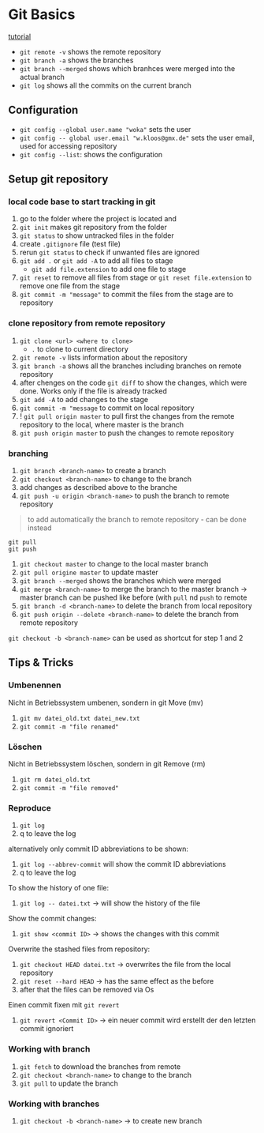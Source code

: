 # Git Basics

[tutorial](https://www.youtube.com/watch?v=HVsySz-h9r4&t=4s)

- `git remote -v` shows the remote repository
- `git branch -a` shows the branches
- `git branch --merged`  shows which branhces were merged into the actual branch
- `git log` shows all the commits on the current branch

## Configuration

- `git config --global user.name "woka"` sets the user
- `git config -- global user.email "w.kloos@gmx.de"` sets the user email, used for accessing repository
- `git config --list`: shows the configuration

## Setup git repository

### local code base to start tracking in git

1. go to the folder where the project is located and
2. `git init` makes git repository from the folder
3. `git status` to show untracked files in the folder
4. create `.gitignore` file (test file)
5. rerun `git status` to check if unwanted files are ignored
6. `git add .` or `git add -A` to add all files to stage
    - `git add file.extension` to add one file to stage
7. `git reset` to remove all files from stage or `git reset file.extension` to remove one file from the stage
8. `git commit -m "message"` to commit the files from the stage are to repository

### clone repository from remote repository

1. `git clone <url> <where to clone>`
    - `.` to clone to current directory
2. `git remote -v` lists information about the repository
3. `git branch -a` shows all the branches including branches on remote repository
4. after chenges on the code `git diff` to show the changes, which were done. Works only if the file is already tracked
5. `git add -A` to add changes to the stage
6. `git commit -m "message` to commit on local repository
7. ! `git pull origin master` to pull first the changes from the remote repository to the local, where master is the branch
8. `git push origin master` to push the changes to remote repository

### branching

1. `git branch <branch-name>` to create a branch
2. `git checkout <branch-name>` to change to the branch
3. add changes as described above to the branche
4. `git push -u origin <branch-name>` to push the branch to remote repository

> to add automatically the branch to remote repository - can be done instead

```text
git pull
git push
```

1. `git checkout master` to change to the local master branch
2. `git pull origine master` to update master
3. `git branch --merged` shows the branches which were merged
4. `git merge <branch-name>` to merge the branch to the master branch -> master branch can be pushed like before (with `pull` nd `push` to remote
5. `git branch -d <branch-name>` to delete the branch from local repository
6. `git push origin --delete <branch-name>` to delete the branch from remote repository

`git checkout -b <branch-name>` can be used as shortcut for step 1 and 2

## Tips & Tricks

### Umbenennen

Nicht in Betriebssystem umbenen, sondern in git Move (mv)

1. `git mv datei_old.txt datei_new.txt`
2. `git commit -m "file renamed"`

### Löschen

Nicht in Betriebssystem löschen, sondern in git Remove (rm)

1. `git rm datei_old.txt`
2. `git commit -m "file removed"`

### Reproduce

1. `git log`
2. q to leave the log

alternatively only commit ID abbreviations to be shown:

1. `git log --abbrev-commit` will show the commit ID abbreviations
2. q to leave the log

To show the history of one file:

1. `git log -- datei.txt` -> will show the history of the file

Show the commit changes:

1. `git show <commit ID>` -> shows the changes with this commit

Overwrite the stashed files from repository:

1. `git checkout HEAD datei.txt` -> overwrites the file from the local repository
2. `git reset --hard HEAD` -> has the same effect as the before
3. after that the files can be removed via Os

Einen commit fixen mit `git revert`

1. `git revert <Commit ID>` -> ein neuer commit wird erstellt der den letzten commit ignoriert

### Working with branch

1. `git fetch` to download the branches from remote
2. `git checkout <branch-name>` to change to the branch
3. `git pull` to update the branch

### Working with branches

1. `git checkout -b <branch-name>` -> to create new branch